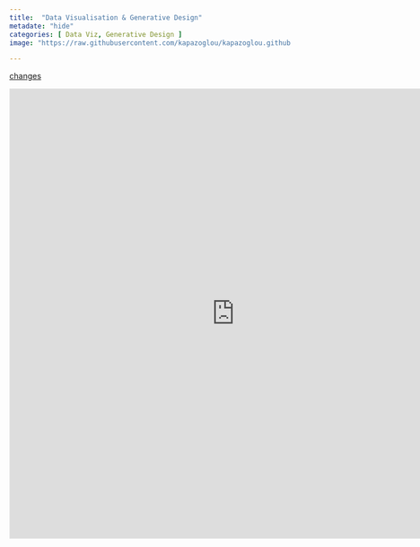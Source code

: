 ```yaml
---
title:  "Data Visualisation & Generative Design"
metadate: "hide"
categories: [ Data Viz, Generative Design ]
image: "https://raw.githubusercontent.com/kapazoglou/kapazoglou.github.io/refs/heads/master/assets/images/item/tsumego.png"

---
```


[changes](https://kapazoglou.github.io/assets/sites/changes/zhouyi.html)

<iframe style="border: 1px solid rgba(0, 0, 0, 0.1);" width="800" height="800" src="https://kapazoglou.github.io/assets/sites/changes/zhouyi.html" allowfullscreen></iframe>